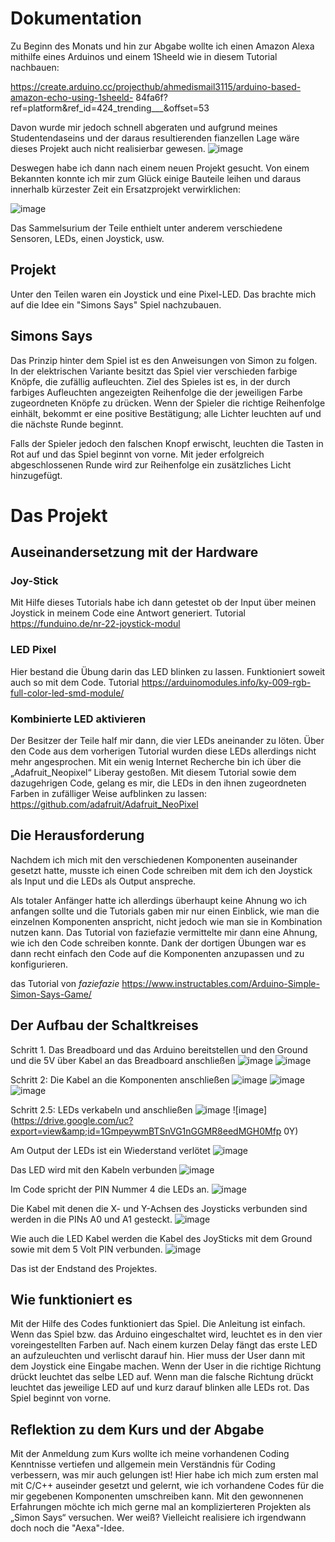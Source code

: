 # Dokumentation

Zu Beginn des Monats und hin zur Abgabe wollte ich einen Amazon Alexa mithilfe eines Arduinos und
einem 1Sheeld wie in diesem Tutorial nachbauen:

https://create.arduino.cc/projecthub/ahmedismail3115/arduino-based-amazon-echo-using-1sheeld-
84fa6f?ref=platform&amp;ref_id=424_trending___&amp;offset=53

Davon wurde mir jedoch schnell abgeraten und aufgrund meines Studentendaseins und der daraus
resultierenden fianzellen Lage wäre dieses Projekt auch nicht realisierbar gewesen.
![image](https://drive.google.com/uc?export=view&amp;id=1aa5OUiu2Ba9FkO2ouKvoy2v38dYOUvDQ)

Deswegen habe ich dann nach einem neuen Projekt gesucht.
Von einem Bekannten konnte ich mir zum Glück einige Bauteile leihen und daraus innerhalb
kürzester Zeit ein Ersatzprojekt verwirklichen:

![image](https://drive.google.com/uc?export=view&amp;id=1eI2QroJiqDm77rjcbEbb_S03Gp_wSA4x)

Das Sammelsurium der Teile enthielt unter anderem verschiedene Sensoren, LEDs, einen Joystick,
usw.

## Projekt

Unter den Teilen waren ein Joystick und eine Pixel-LED.
Das brachte mich auf die Idee ein &quot;Simons Says&quot; Spiel nachzubauen.

## Simons Says

Das Prinzip hinter dem Spiel ist es den Anweisungen von Simon zu folgen. In der elektrischen
Variante besitzt das Spiel vier verschieden farbige Knöpfe, die zufällig aufleuchten.
Ziel des Spieles ist es, in der durch farbiges Aufleuchten angezeigten Reihenfolge die der jeweiligen
Farbe zugeordneten Knöpfe zu drücken.
Wenn der Spieler die richtige Reihenfolge einhält, bekommt er eine positive Bestätigung; alle Lichter
leuchten auf und die nächste Runde beginnt.

Falls der Spieler jedoch den falschen Knopf erwischt, leuchten die Tasten in Rot auf und das Spiel
beginnt von vorne.
Mit jeder erfolgreich abgeschlossenen Runde wird zur Reihenfolge ein zusätzliches Licht hinzugefügt.

# Das Projekt
## Auseinandersetzung mit der Hardware

### Joy-Stick

Mit Hilfe dieses Tutorials habe ich dann getestet ob der Input über meinen Joystick in meinem Code
eine Antwort generiert.
Tutorial
https://funduino.de/nr-22-joystick-modul

### LED Pixel

Hier bestand die Übung darin das LED blinken zu lassen. Funktioniert soweit auch so mit dem Code.
Tutorial
https://arduinomodules.info/ky-009-rgb-full-color-led-smd-module/

### Kombinierte LED aktivieren

Der Besitzer der Teile half mir dann, die vier LEDs aneinander zu löten. Über den Code aus dem
vorherigen Tutorial wurden diese LEDs allerdings nicht mehr angesprochen.
Mit ein wenig Internet Recherche bin ich über die „Adafruit_Neopixel“ Liberay gestoßen.
Mit diesem Tutorial sowie dem dazugehrigen Code, gelang es mir, die LEDs in den ihnen
zugeordneten Farben in zufälliger Weise aufblinken zu lassen:
https://github.com/adafruit/Adafruit_NeoPixel

## Die Herausforderung
Nachdem ich mich mit den verschiedenen Komponenten auseinander gesetzt hatte, musste ich
einen Code schreiben mit dem ich den Joystick als Input und die LEDs als Output anspreche.

Als totaler Anfänger hatte ich allerdings überhaupt keine Ahnung wo ich anfangen sollte und die
Tutorials gaben mir nur einen Einblick, wie man die einzelnen Komponenten anspricht, nicht jedoch
wie man sie in Kombination nutzen kann.
Das Tutorial von faziefazie vermittelte mir dann eine Ahnung, wie ich den Code schreiben konnte.
Dank der dortigen Übungen war es dann recht einfach den Code auf die Komponenten anzupassen
und zu konfigurieren.

das Tutorial von _faziefazie_
https://www.instructables.com/Arduino-Simple-Simon-Says-Game/

## Der Aufbau der Schaltkreises

Schritt 1. Das Breadboard und das Arduino bereitstellen und den Ground und die 5V über Kabel an
das Breadboard anschließen
![image](https://drive.google.com/uc?export=view&amp;id=1yqWPTNw7CM-bDCXt3srCTicOBYDhPk3w)
![image](https://drive.google.com/uc?export=view&amp;id=1xBmRgFFi-__kPan4EJiY6euynfpXXgGO)

Schritt 2: Die Kabel an die Komponenten anschließen
![image](https://drive.google.com/uc?export=view&amp;id=1YffoRbdV1k2WwZmN-4REde0tiTDDPNgG)
![image](https://drive.google.com/uc?export=view&amp;id=1iqX59vGz8PmEdaVLbAVm-EwOlCekCJ01)
![image](https://drive.google.com/uc?export=view&amp;id=1WM5itZ1Iu6y0WhtUdG_SZaBnQB4mNssv)

Schritt 2.5: LEDs verkabeln und anschließen
![image](https://drive.google.com/uc?export=view&amp;id=1JTCkvKeNAIodpCqtLEJc4ydG12UiVLD3)
![image](https://drive.google.com/uc?export=view&amp;id=1GmpeywmBTSnVG1nGGMR8eedMGH0Mfp
0Y)

Am Output der LEDs ist ein Wiederstand verlötet
![image](https://drive.google.com/uc?export=view&amp;id=1sMm9My6rx2ILVAn0Xucrhsr54n5A78bR)

Das LED wird mit den Kabeln verbunden
![image](https://drive.google.com/uc?export=view&amp;id=1Z-FADF-P9d7N11qOIsT-7YT6uLR3JbnA)

Im Code spricht der PIN Nummer 4 die LEDs an.
![image](https://drive.google.com/uc?export=view&amp;id=1fhn0izGCTbqpU9B93PMdggElH7ckslRV)

Die Kabel mit denen die X- und Y-Achsen des Joysticks verbunden sind werden in die PINs A0 und A1
gesteckt.
![image](https://drive.google.com/uc?export=view&amp;id=1IJx95v9oKq4-GAuWfasjK-ugPl6vUbbe)

Wie auch die LED Kabel werden die Kabel des JoySticks mit dem Ground sowie mit dem 5 Volt PIN
verbunden.
![image](https://drive.google.com/uc?export=view&amp;id=1_BPiSSkGVgG63QeLUy8wCLkAW0_QOTsq)

Das ist der Endstand des Projektes.

## Wie funktioniert es
Mit der Hilfe des Codes funktioniert das Spiel.
Die Anleitung ist einfach. Wenn das Spiel bzw. das Arduino eingeschaltet wird, leuchtet es in den vier
voreingestellten Farben auf. Nach einem kurzen Delay fängt das erste LED an aufzuleuchten und
verlischt darauf hin. Hier muss der User dann mit dem Joystick eine Eingabe machen. Wenn der User
in die richtige Richtung drückt leuchtet das selbe LED auf. Wenn man die falsche Richtung drückt
leuchtet das jeweilige LED auf und kurz darauf blinken alle LEDs rot. Das Spiel beginnt von vorne.

## Reflektion zu dem Kurs und der Abgabe
Mit der Anmeldung zum Kurs wollte ich meine vorhandenen Coding Kenntnisse vertiefen und
allgemein mein Verständnis für Coding verbessern, was mir auch gelungen ist!
Hier habe ich mich zum ersten mal mit C/C++ auseinder gesetzt und gelernt, wie ich vorhandene
Codes für die mir gegebenen Komponenten umschreiben kann.
Mit den gewonnenen Erfahrungen möchte ich mich gerne mal an komplizierteren Projekten als
„Simon Says“ versuchen. Wer weiß? Vielleicht realisiere ich irgendwann doch noch die &quot;Aexa&quot;-Idee.
